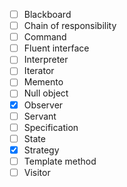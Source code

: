 
- [ ] Blackboard
- [ ] Chain of responsibility
- [ ] Command
- [ ] Fluent interface
- [ ] Interpreter
- [ ] Iterator
- [ ] Memento
- [ ] Null object
- [x] Observer
- [ ] Servant
- [ ] Specification
- [ ] State
- [x] Strategy
- [ ] Template method
- [ ] Visitor